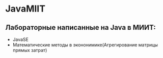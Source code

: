 JavaMIIT
========

Лабораторные написанные на Java в МИИТ:
--------------
- JavaSE
- Математические методы в экононимике(Агрегирование матрицы прямых затрат)
